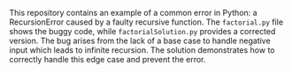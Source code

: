 This repository contains an example of a common error in Python: a RecursionError caused by a faulty recursive function. The `factorial.py` file shows the buggy code, while `factorialSolution.py` provides a corrected version.  The bug arises from the lack of a base case to handle negative input which leads to infinite recursion.  The solution demonstrates how to correctly handle this edge case and prevent the error. 